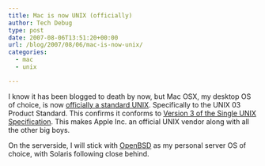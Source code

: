```yaml
---
title: Mac is now UNIX (officially)
author: Tech Debug
type: post
date: 2007-08-06T13:51:20+00:00
url: /blog/2007/08/06/mac-is-now-unix/
categories:
  - mac
  - unix

---
```

I know it has been blogged to death by now, but Mac OSX, my desktop OS of choice, is now [officially a standard UNIX][1]. Specifically to the UNIX 03 Product Standard. This confirms it conforms to [Version 3 of the Single UNIX Specification][2]. This makes Apple Inc. an official UNIX vendor along with all the other big boys.

On the serverside, I will stick with [OpenBSD][3] as my personal server OS of choice, with Solaris following close behind.

 [1]: http://www.opengroup.org/openbrand/register/brand3555.htm
 [2]: http://www.opengroup.org/openbrand/register/xym0.htm
 [3]: http://www.openbsd.org